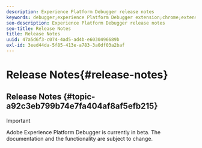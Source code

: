 ```yaml
---
description: Experience Platform Debugger release notes
keywords: debugger;experience Platform Debugger extension;chrome;extension;release notes
seo-description: Experience Platform Debugger release notes
seo-title: Release Notes
title: Release Notes
uuid: 47a5d6f3-c074-4ad5-ad4b-e6030496689b
exl-id: 3eed44da-5f85-413e-a783-3a0df03a2baf
---
```

# Release Notes{#release-notes}

## Release Notes {#topic-a92c3eb799b74e7fa404af8af5efb215}

>[!IMPORTANT]
>
>Adobe Experience Platform Debugger is currently in beta. The documentation and the functionality are subject to change.
